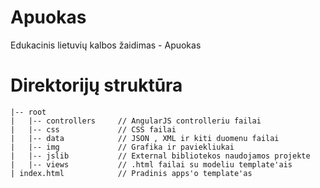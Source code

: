 Apuokas
=======

Edukacinis lietuvių kalbos žaidimas - Apuokas


# Direktorijų struktūra

    |-- root
    |   |-- controllers     // AngularJS controlleriu failai
    |   |-- css             // CSS failai
    |   |-- data            // JSON , XML ir kiti duomenu failai
    |   |-- img             // Grafika ir paviekliukai
    |   |-- jslib           // External bibliotekos naudojamos projekte
    |   |-- views           // .html failai su modeliu template'ais
    | index.html            // Pradinis apps'o template'as




